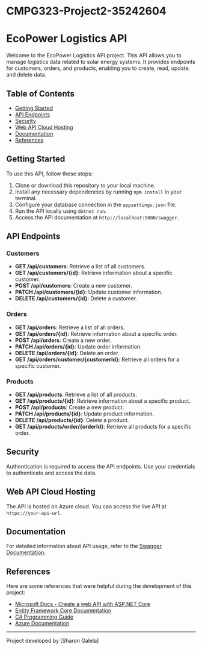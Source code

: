 # CMPG323-Project2-35242604

# EcoPower Logistics API

Welcome to the EcoPower Logistics API project. This API allows you to manage logistics data related to solar energy systems. It provides endpoints for customers, orders, and products, enabling you to create, read, update, and delete data.

## Table of Contents
- [Getting Started](#getting-started)
- [API Endpoints](#api-endpoints)
- [Security](#security)
- [Web API Cloud Hosting](#web-api-cloud-hosting)
- [Documentation](#documentation)
- [References](#references)

## Getting Started

To use this API, follow these steps:

1. Clone or download this repository to your local machine.
2. Install any necessary dependencies by running `npm install` in your terminal.
3. Configure your database connection in the `appsettings.json` file.
4. Run the API locally using `dotnet run`.
5. Access the API documentation at `http://localhost:5000/swagger`.

## API Endpoints

### Customers

- **GET /api/customers**: Retrieve a list of all customers.
- **GET /api/customers/{id}**: Retrieve information about a specific customer.
- **POST /api/customers**: Create a new customer.
- **PATCH /api/customers/{id}**: Update customer information.
- **DELETE /api/customers/{id}**: Delete a customer.

### Orders

- **GET /api/orders**: Retrieve a list of all orders.
- **GET /api/orders/{id}**: Retrieve information about a specific order.
- **POST /api/orders**: Create a new order.
- **PATCH /api/orders/{id}**: Update order information.
- **DELETE /api/orders/{id}**: Delete an order.
- **GET /api/orders/customer/{customerId}**: Retrieve all orders for a specific customer.

### Products

- **GET /api/products**: Retrieve a list of all products.
- **GET /api/products/{id}**: Retrieve information about a specific product.
- **POST /api/products**: Create a new product.
- **PATCH /api/products/{id}**: Update product information.
- **DELETE /api/products/{id}**: Delete a product.
- **GET /api/products/order/{orderId}**: Retrieve all products for a specific order.

## Security

Authentication is required to access the API endpoints. Use your credentials to authenticate and access the data.

## Web API Cloud Hosting

The API is hosted on Azure cloud. You can access the live API at `https://your-api-url`.

## Documentation

For detailed information about API usage, refer to the [Swagger Documentation](https://your-api-url/swagger).

## References

Here are some references that were helpful during the development of this project:

- [Microsoft Docs - Create a web API with ASP.NET Core](https://docs.microsoft.com/en-us/aspnet/core/web-api/?view=aspnetcore-6.0)
- [Entity Framework Core Documentation](https://docs.microsoft.com/en-us/ef/core/)
- [C# Programming Guide](https://docs.microsoft.com/en-us/dotnet/csharp/)
- [Azure Documentation](https://docs.microsoft.com/en-us/azure/)

---
Project developed by [Sharon Galela]
